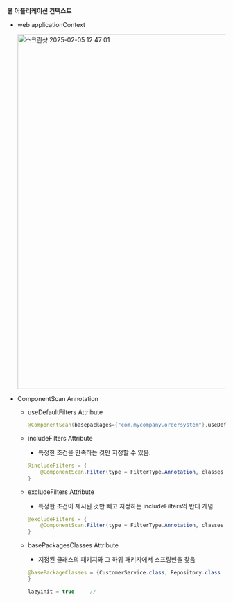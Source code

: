 **웹 어플리케이션 컨텍스트**
- web applicationContext

  <img width="819" alt="스크린샷 2025-02-05 12 47 01" src="https://github.com/user-attachments/assets/fca17a0b-beeb-4a38-8cdd-ccd2f4a608c2" />



- ComponentScan Annotation
  - useDefaultFilters Attribute
    ```java
    @ComponentScan(basepackages={"com.mycompany.ordersystem"},useDefaultFilters=false)

    ```

  - includeFilters Attribute
     - 특정한 조건을 만족하는 것만 지정할 수 있음.
    ```java
    @includeFilters = {
        @ComponentScan.Filter(type = FilterType.Annotation, classes = {Service.class, repository.class}
    }
    
    ```

  - excludeFilters Attribute
    - 특정한 조건이 제시된 것만 빼고 지정하는 includeFilters의 반대 개념
    ```java
    @excludeFilters = {
        @ComponentScan.Filter(type = FilterType.Annotation, classes = {Controller.class}
    }

    ```

  - basePackagesClasses Attribute
    - 지정된 클래스의 패키지와 그 하위 패키지에서 스프링빈을 찾음
    ```java
    @basePackageClasses = {CustomerService.class, Repository.class
    }

    lazyinit = true     //

    ```

    
  

    

